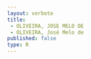```yaml
---
layout: verbete
title:
 - OLIVEIRA, JOSE MELO DE
 - OLIVEIRA, José Melo de
published: false
type: R
---
```


